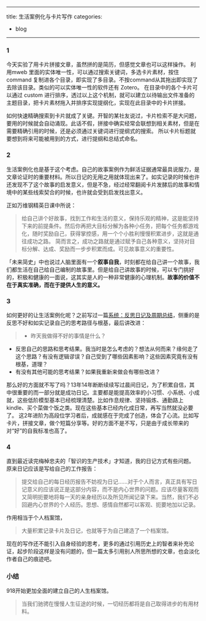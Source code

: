
---
title: 生活案例化与卡片写作
categories: 
- blog
---

### 1
今天实验了用卡片拼接文章，虽然拼的是简历，但感觉文章也可以这样操作。
利用mweb 里面的实体唯一性，可以通过搜索关键词，多选卡片素材，按住 command 复制进各个目录，即实现了多目录。不按command从其拖出即实现了去除该目录。类似的可以实体唯一性的软件还有 Zotero。
在目录中的各个卡片可以通过 custom 进行排序，透过以上这个机制，就可以建立以待输出文件准备的主题目录，把卡片素材拖入并排序实现提纲化，实现在此目录中的卡片拼接。

如何快速精确搜索到卡片就成了关键。开智的某社友说过，卡片检索不是大问题，要用的时候就会自动涌现。此话不假，拼接中确实经常会联想到相关素材，但是在需要精确引用的时候，还是必须通过关键词进行提纲式的搜索。
所以卡片标题就要想到将来可能被用到的方式，进行提纲和总结式命名。

### 2
生活案例化也是基于这个考虑。自己的故事案例作为鲜活证据通常最具说服力，是文章论证时的重要材料。所以日记的无用之用就体现出来了。如实记录的时候也许还发现不了这个故事的启发意义，但是不急，经过经常翻阅卡片发酵后的故事和情境中的某些线索契合的时候，也许就会受到启发找出意义。

正如万维钢精英日课中所说：
> 给自己讲个好故事，找到工作和生活的意义，保持乐观的精神，这是能坚持下来的前提条件。然后你再把大目标分解为各种小任务，把每个任务都游戏化，随时奖励自己，获得掌控感，用一个个小胜利慢慢积累进步，这就是通往成功之路。
简而言之，成功之路就是通过赋予自己各种意义，坚持对目标分解、达成、奖励而一步步积累而成。可见故事意义的重要性。

「未来简史」中也说过人脑里面有一个**叙事自我**，时刻都在给自己讲一个故事，我们都生活在自己给自己编制的故事里。但是给自己讲故事的时候，可以专门挑好的，积极和健康的一面说，这其实是人的一种非常健康的心理机制。**故事的价值不在于真实准确，而在于提供人生的意义。**

### 3
如何更好的让生活案例化呢？之前写过一篇[系统：反思日记及周期总结](https://bigv027.github.io/SummarySys.html)，侧重的是反思不好和如实记录自己的思考路径与根基，最后讲改进：
> - 昨天我做得不好的事情是什么？
- 反思自己的思路和思考结果。我当时是怎么考虑的？想法从何而来？缘何走了这个思路？有没有逻辑谬误？自己受到了哪些因素影响？这些因素究竟有没有根基，道理？
- 有没有其他可能的思考结果？如果我重新来做会有哪些改进？

那么好的方面就不写了吗？13年14年断断续续写过晨间日记，为了积累自信，其中很重要的而一部分就是成功日记。主要都是能提高效率的小习惯、小系统、小成就，这些低阶模型基本已经梳理清楚。比如作息规律、坚持锻炼、通勤路上kindle、买个菜做个饭之类。现在这些基本已经内化成日常，再写当然就没必要了。
这2年进阶为高段位学习者后，成就感在于完成了创造，体会了心流。比如写卡片，拼接文章，做个短篇分享等。好的方面不是不写，只是由于成长带来的对“好”的自我标准也高了。

### 4
直到最近读完梅棹忠夫的「智识的生产技术」才知道，我的日记方式有些问题。
原来日记应该是写给自己的工作报告：
> 提交给自己的每日经历报告不妨视为日记……对于个人而言，真正具有写日记意义的应该说正是这部分内容，而不是内心世界的问题。应该尽量客观而又简明扼要地将每一天的亲身经历以及所见所闻记录下来。当然，我们不必回避内心世界的个人经历。思想、感情自然都可以客观、扼要地加以记录。

作用相当于个人档案馆，
> 大量积累记录卡片及日记，也就等于为自己建造了一个档案馆。

现在的写作还不能引入自身经验的思考，更多的通过引用历史上的智者来补充论证，起步阶段这样是没有问题的，但一篇太多引用别人所思所想的文章，也会淡化作者自己的痕迹吧。

### 小结
 918开始更加全面的建立自己的人生档案馆。
 > 当我们驰骋在慢慢人生征途的时候，一切经历都将是自己取得进步的有用材料。
 
 

